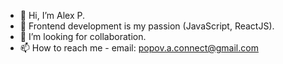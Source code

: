 - 👋 Hi, I’m Alex P.
- 👀 Frontend development is my passion (JavaScript, ReactJS).
- 💞️ I’m looking for collaboration.
- 📫 How to reach me - email: popov.a.connect@gmail.com
